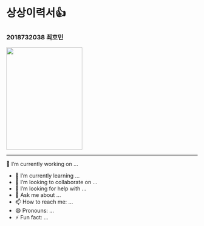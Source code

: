 # 상상이력서👍
### 2018732038 최호민
 <img src="https://user-images.githubusercontent.com/101074052/190561137-e7af4097-d67b-49e5-80a8-ebb33325a63e.jpg" width="200" height="270"/>  

---



 🔭 I’m currently working on ...
- 🌱 I’m currently learning ...
- 👯 I’m looking to collaborate on ...
- 🤔 I’m looking for help with ...
- 💬 Ask me about ...
- 📫 How to reach me: ...
- 😄 Pronouns: ...
- ⚡ Fun fact: ...

